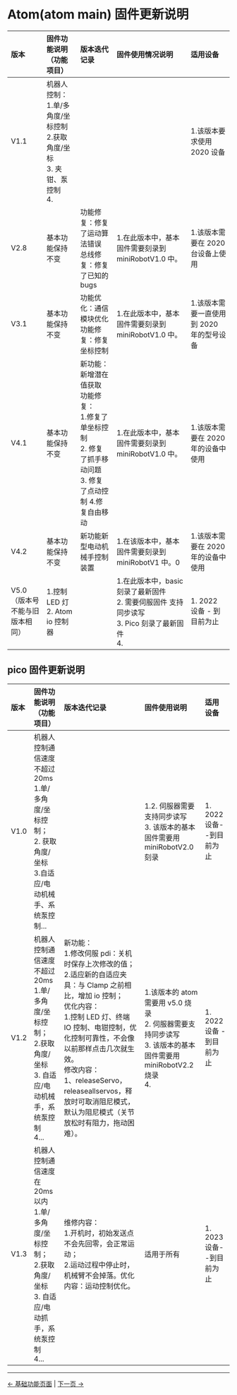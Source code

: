 # Atom(atom main) 固件更新说明

| **版本**                       | **固件功能说明（功能项目）**                                                              | **版本迭代记录**                                                                                                                  | **固件使用情况说明**                                                                                     | **适用设备**                             |
| :----------------------------- | :---------------------------------------------------------------------------------------- | :-------------------------------------------------------------------------------------------------------------------------------- | :------------------------------------------------------------------------------------------------------- | :--------------------------------------- |
| V1.1                           | 机器人控制：<br />1.单/多角度/坐标控制<br /> 2.获取角度/坐标<br />3. 夹钳、泵控制<br />4. |                                                                                                                                   |                                                                                                          | 1.该版本要求使用 2020 设备               |
| V2.8                           | 基本功能保持不变                                                                          | 功能修复：修复了运动算法错误<br />总线修复：修复了已知的 bugs                                                                     | 1.在此版本中，基本固件需要刻录到 miniRobotV1.0 中。                                                      | 1.该版本需要在 2020 台设备上使用         |
| V3.1                           | 基本功能保持不变                                                                          | 功能优化：通信模块优化<br /> 功能修复：修复坐标控制                                                                               | 1.在此版本中，基本固件需要刻录到 miniRobotV1.0 中。                                                      | 1.该版本需要一直使用到 2020 年的型号设备 |
| V4.1                           | 基本功能保持不变                                                                          | 新功能：新增潜在值获取<br />功能修复：<br />1.修复了单坐标控制<br /> 2. 修复了抓手移动问题<br /> 3. 修复了点动控制 4.修复自由移动 | 1.在此版本中，基本固件需要刻录到 miniRobotV1.0 中。                                                      | 1.该版本需要在 2020 年的设备中使用       |
| V4.2                           | 基本功能保持不变                                                                          | 新功能新型电动机械手控制装置                                                                                                      | 1.在该版本中，基本固件需要刻录到 miniRobotV1 中。0                                                       | 1.该版本需要在 2020 年的设备中使用       |
| V5.0（版本号不能与旧版本相同） | 1.控制 LED 灯<br />2. Atom io 控制器                                                      |                                                                                                                                   | 1.在此版本中，basic 刻录了最新固件<br />2. 需要伺服固件 支持同步读写<br />3. Pico 刻录了最新固件<br />4. | 1. 2022 设备 - 到目前为止                |

## pico 固件更新说明

| 版本 | 固件功能说明（功能项目）                                                                                                        | 版本迭代记录                                                                                                                                                                                                                                                                                                                                                   | 固件使用说明                                                                                                              | 适用设备                  |
| :--- | :------------------------------------------------------------------------------------------------------------------------------ | :------------------------------------------------------------------------------------------------------------------------------------------------------------------------------------------------------------------------------------------------------------------------------------------------------------------------------------------------------------- | :------------------------------------------------------------------------------------------------------------------------ | :------------------------ |
| V1.0 | 机器人控制通信速度不超过 20ms<br/>1.单/多角度/坐标控制； <br />2. 获取角度/坐标<br />3.自适应/电动机械手、系统泵控制...         |                                                                                                                                                                                                                                                                                                                                                                | 1.2. 伺服器需要支持同步读写<br />3. 该版本的基本固件需要用 miniRobotV2.0 刻录<br />                                       | 1. 2022 设备--到目前为止  |
| V1.2 | 机器人控制通信速度不超过 20ms<br />1.单/多角度/坐标控制；<br /> 2.获取角度/坐标<br />3. 自适应/电动机械手，系统泵控制<br />4... | 新功能：<br /> 1.修改伺服 pdi：关机时保存上次修改的值；<br /> 2.适应新的自适应夹具：与 Clamp 之前相比，增加 io 控制；<br /> 优化内容：<br />1.控制 LED 灯、终端 IO 控制、电钳控制，优化控制可靠性，不会像以前那样点击几次就生效。<br />修改内容：<br />1、releaseServo，releaseallservos，释放时可取消阻尼模式，默认为阻尼模式（关节放松时有阻力，拖动困难）。 | 1.该版本的 atom 需要用 v5.0 烧录<br />2. 伺服器需要支持同步读写<br />3. 该版本的基本固件需要用 miniRobotV2.2 烧录<br />4. | 1. 2022 设备 - 到目前为止 |
| V1.3 | 机器人控制通信速度在 20ms 以内<br />1.单/多角度/坐标控制；<br /> 2.获取角度/坐标<br />3. 自适应/电动抓手，系统泵控制<br />4...  | 维修内容：<br />1.开机时，初始发送点不会先回零，会正常运动；<br />2.运动过程中停止时，机械臂不会掉落。优化内容：运动控制优化。                                                                                                                                                                                                                                 | 适用于所有                                                                                                                | 1. 2023 设备--到目前为止  |

---

[← 基础功能页面](../../README_PI.md) | [下一页 →](./2-burn_firmware.md)
